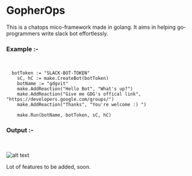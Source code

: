 # GopherOps
This is a chatops mico-framework made in golang. 
It aims in helping go-programmers write slack bot effortlessly.

<h3> Example :- </h3> <br/>

```
  botToken := "SLACK-BOT-TOKEN"
	sC, hC := make.CreateBot(botToken)
	botName := "gdgvit"
	make.AddReaction("Hello Bot", "What's up?")
	make.AddReaction("Give me GDG's offical link", "https://developers.google.com/groups/")
	make.AddReaction("Thanks", "You're welcome :) ")

	make.Run(botName, botToken, sC, hC)
```

<h3>Output :- </h3> <br />

![alt text](https://github.com/UjjwalAyyangar/GopherOps/screenshot.png)


Lot of features to be added, soon.
